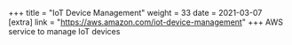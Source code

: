 +++
title = "IoT Device Management"
weight = 33
date = 2021-03-07
[extra]
link = "https://aws.amazon.com/iot-device-management"
+++
AWS service to manage IoT devices


